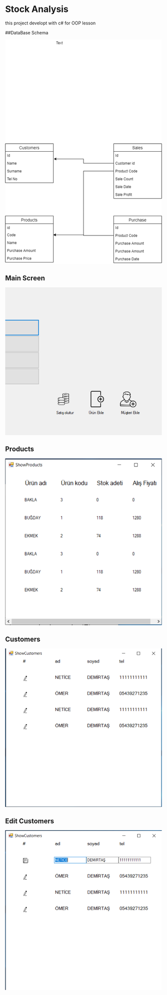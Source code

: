 # Stock Analysis 

this project developt with c# for OOP lesson


##DataBase Schema

![alt text](/ss/Schema.png)

## Main Screen 

![alt text](/ss/mainScreen.png)

## Products

![alt text](/ss/showProducts.png)


## Customers

![alt text](/ss/showCustomers.png)


## Edit Customers

![alt text](/ss/editCustomer.png)
